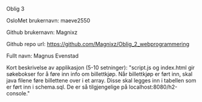 Oblig 3

OsloMet brukernavn: maeve2550

Github brukernavn: Magnixz

Github repo url: https://github.com/Magnixz/Oblig_2_webprogrammering

Fullt navn: Magnus Evenstad

Kort beskrivelse av applikasjon (5-10 setninger):
"script.js og index.html gir søkebokser for å føre inn info om billettkjøp. 
Når billettkjøp er ført inn, skal java filene føre billettene over i et array.
Disse skal legges inn i tabellen som er ført inn i schema.sql.
De er så tilgjengelige på localhost:8080/h2-console."

